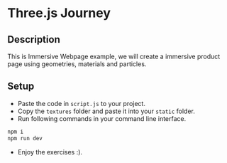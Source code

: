 # Three.js Journey

## Description

This is Immersive Webpage example, we will create a immersive product page using geometries, materials and particles.

## Setup

* Paste the code in `script.js` to your project.
* Copy the `textures` folder and paste it into your `static` folder.
* Run following commands in your command line interface.

```bash
npm i
npm run dev
```

* Enjoy the exercises :).